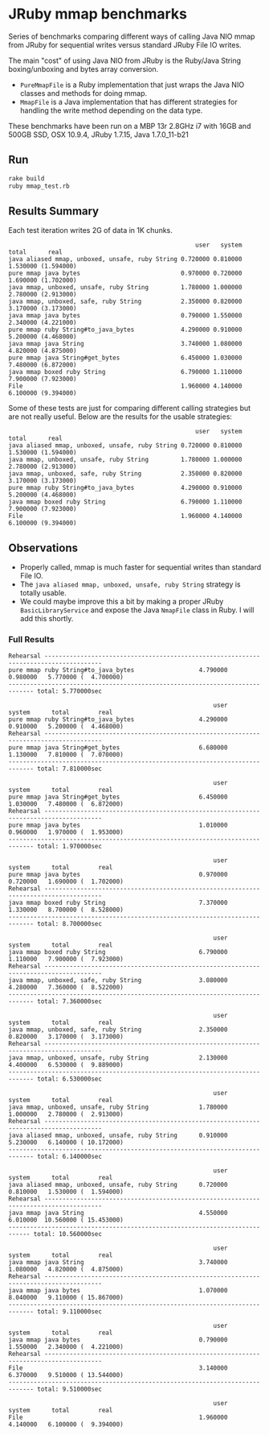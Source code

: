 # JRuby mmap benchmarks

Series of benchmarks comparing different ways of calling Java NIO mmap from JRuby for sequential writes versus standard JRuby File IO writes.

The main "cost" of using Java NIO from JRuby is the Ruby/Java String boxing/unboxing and bytes array conversion.

- `PureMmapFile` is a Ruby implementation that just wraps the Java NIO classes and methods for doing mmap.
- `MmapFile` is a Java implementation that has different strategies for handling the write method depending on the data type.

These benchmarks have been run on a MBP 13r 2.8GHz i7 with 16GB and 500GB SSD, OSX 10.9.4, JRuby 1.7.15, Java 1.7.0_11-b21

## Run

```sh
rake build
ruby mmap_test.rb
```

## Results Summary

Each test iteration writes 2G of data in 1K chunks.

```
                                                    user   system    total      real
java aliased mmap, unboxed, unsafe, ruby String 0.720000 0.810000 1.530000 (1.594000)
pure mmap java bytes                            0.970000 0.720000 1.690000 (1.702000)
java mmap, unboxed, unsafe, ruby String         1.780000 1.000000 2.780000 (2.913000)
java mmap, unboxed, safe, ruby String           2.350000 0.820000 3.170000 (3.173000)
java mmap java bytes                            0.790000 1.550000 2.340000 (4.221000)
pure mmap ruby String#to_java_bytes             4.290000 0.910000 5.200000 (4.468000)
java mmap java String                           3.740000 1.080000 4.820000 (4.875000)
pure mmap java String#get_bytes                 6.450000 1.030000 7.480000 (6.872000)
java mmap boxed ruby String                     6.790000 1.110000 7.900000 (7.923000)
File                                            1.960000 4.140000 6.100000 (9.394000)
```

Some of these tests are just for comparing different calling strategies but are not really useful. Below are the results for the usable strategies:

```
                                                    user   system    total      real
java aliased mmap, unboxed, unsafe, ruby String 0.720000 0.810000 1.530000 (1.594000)
java mmap, unboxed, unsafe, ruby String         1.780000 1.000000 2.780000 (2.913000)
java mmap, unboxed, safe, ruby String           2.350000 0.820000 3.170000 (3.173000)
pure mmap ruby String#to_java_bytes             4.290000 0.910000 5.200000 (4.468000)
java mmap boxed ruby String                     6.790000 1.110000 7.900000 (7.923000)
File                                            1.960000 4.140000 6.100000 (9.394000)
```

## Observations

- Properly called, mmap is much faster for sequential writes than standard File IO.
- The `java aliased mmap, unboxed, unsafe, ruby String` strategy is totally usable.
- We could maybe improve this a bit by making a proper JRuby `BasicLibraryService` and expose the Java `NmapFile` class in Ruby. I will add this shortly.

### Full Results

```
Rehearsal --------------------------------------------------------------------------------------
pure mmap ruby String#to_java_bytes                  4.790000   0.980000   5.770000 (  4.700000)
----------------------------------------------------------------------------- total: 5.770000sec

                                                         user     system      total        real
pure mmap ruby String#to_java_bytes                  4.290000   0.910000   5.200000 (  4.468000)
Rehearsal --------------------------------------------------------------------------------------
pure mmap java String#get_bytes                      6.680000   1.130000   7.810000 (  7.070000)
----------------------------------------------------------------------------- total: 7.810000sec

                                                         user     system      total        real
pure mmap java String#get_bytes                      6.450000   1.030000   7.480000 (  6.872000)
Rehearsal --------------------------------------------------------------------------------------
pure mmap java bytes                                 1.010000   0.960000   1.970000 (  1.953000)
----------------------------------------------------------------------------- total: 1.970000sec

                                                         user     system      total        real
pure mmap java bytes                                 0.970000   0.720000   1.690000 (  1.702000)
Rehearsal --------------------------------------------------------------------------------------
java mmap boxed ruby String                          7.370000   1.330000   8.700000 (  8.528000)
----------------------------------------------------------------------------- total: 8.700000sec

                                                         user     system      total        real
java mmap boxed ruby String                          6.790000   1.110000   7.900000 (  7.923000)
Rehearsal --------------------------------------------------------------------------------------
java mmap, unboxed, safe, ruby String                3.080000   4.280000   7.360000 (  8.522000)
----------------------------------------------------------------------------- total: 7.360000sec

                                                         user     system      total        real
java mmap, unboxed, safe, ruby String                2.350000   0.820000   3.170000 (  3.173000)
Rehearsal --------------------------------------------------------------------------------------
java mmap, unboxed, unsafe, ruby String              2.130000   4.400000   6.530000 (  9.889000)
----------------------------------------------------------------------------- total: 6.530000sec

                                                         user     system      total        real
java mmap, unboxed, unsafe, ruby String              1.780000   1.000000   2.780000 (  2.913000)
Rehearsal --------------------------------------------------------------------------------------
java aliased mmap, unboxed, unsafe, ruby String      0.910000   5.230000   6.140000 ( 10.172000)
----------------------------------------------------------------------------- total: 6.140000sec

                                                         user     system      total        real
java aliased mmap, unboxed, unsafe, ruby String      0.720000   0.810000   1.530000 (  1.594000)
Rehearsal --------------------------------------------------------------------------------------
java mmap java String                                4.550000   6.010000  10.560000 ( 15.453000)
---------------------------------------------------------------------------- total: 10.560000sec

                                                         user     system      total        real
java mmap java String                                3.740000   1.080000   4.820000 (  4.875000)
Rehearsal --------------------------------------------------------------------------------------
java mmap java bytes                                 1.070000   8.040000   9.110000 ( 15.867000)
----------------------------------------------------------------------------- total: 9.110000sec

                                                         user     system      total        real
java mmap java bytes                                 0.790000   1.550000   2.340000 (  4.221000)
Rehearsal --------------------------------------------------------------------------------------
File                                                 3.140000   6.370000   9.510000 ( 13.544000)
----------------------------------------------------------------------------- total: 9.510000sec

                                                         user     system      total        real
File                                                 1.960000   4.140000   6.100000 (  9.394000)
```